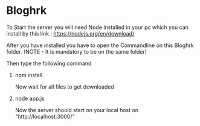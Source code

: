 # Bloghrk

To Start the server you will need Node Installed in your pc which you can install by this link :  https://nodejs.org/en/download/

After you have installed you have to open the Commandline on this Bloghrk folder. (NOTE - It is mandatory to be on the same folder)

Then type the following command 
1.  npm install
  
    Now wait for all files to get downloaded

2. node app.js

    Now the server should start on your local host on "http://localhost:3000/"
    
